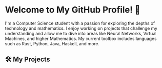 # Welcome to My GitHub Profile! 👋

I'm a Computer Science student with a passion for exploring the depths of technology and mathematics. I enjoy working on projects that challenge my understanding and allow me to dive into areas like Neural Networks, Virtual Machines, and higher Mathematics. My current toolbox includes languages such as Rust, Python, Java, Haskell, and more.

## 🛠️ My Projects


